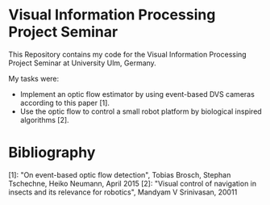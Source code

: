 # Visual Information Processing Project Seminar

This Repository contains my code for the Visual Information Processing Project Seminar at University Ulm, Germany.

My tasks were:
- Implement an optic flow estimator by using event-based DVS cameras according to this paper \[1\]. 
- Use the optic flow to control a small robot platform by biological inspired algorithms \[2\].


# Bibliography

[1]: "On event-based optic flow detection", Tobias Brosch, Stephan Tschechne, Heiko Neumann, April 2015
[2]: "Visual control of navigation in insects and its relevance for robotics", Mandyam V Srinivasan, 20011